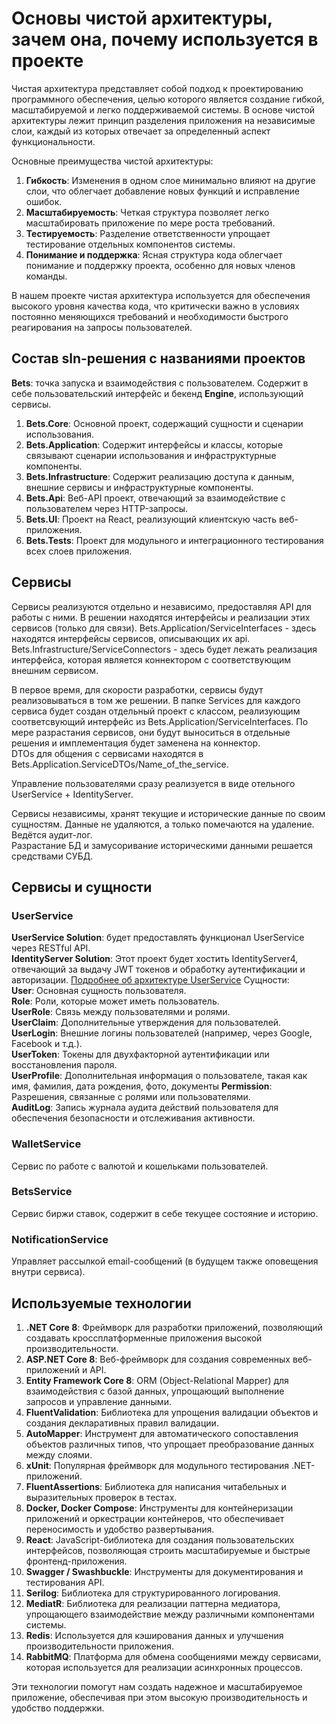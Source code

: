 
# Основы чистой архитектуры, зачем она, почему используется в проекте

Чистая архитектура представляет собой подход к проектированию программного обеспечения, целью которого является создание гибкой, масштабируемой и легко поддерживаемой системы. В основе чистой архитектуры лежит принцип разделения приложения на независимые слои, каждый из которых отвечает за определенный аспект функциональности.

Основные преимущества чистой архитектуры:
1. **Гибкость**: Изменения в одном слое минимально влияют на другие слои, что облегчает добавление новых функций и исправление ошибок.
2. **Масштабируемость**: Четкая структура позволяет легко масштабировать приложение по мере роста требований.
3. **Тестируемость**: Разделение ответственности упрощает тестирование отдельных компонентов системы.
4. **Понимание и поддержка**: Ясная структура кода облегчает понимание и поддержку проекта, особенно для новых членов команды.

В нашем проекте чистая архитектура используется для обеспечения высокого уровня качества кода, что критически важно в условиях постоянно меняющихся требований и необходимости быстрого реагирования на запросы пользователей.

## Состав sln-решения с названиями проектов

**Bets**: точка запуска и взаимодействия с пользователем. Содержит в себе пользовательский интерфейс и бекенд **Engine**, использующий сервисы.

1. **Bets.Core**: Основной проект, содержащий сущности и сценарии использования.
2. **Bets.Application**: Содержит интерфейсы и классы, которые связывают сценарии использования и инфраструктурные компоненты.
3. **Bets.Infrastructure**: Содержит реализацию доступа к данным, внешние сервисы и инфраструктурные компоненты.
4. **Bets.Api**: Веб-API проект, отвечающий за взаимодействие с пользователем через HTTP-запросы.
5. **Bets.UI**: Проект на React, реализующий клиентскую часть веб-приложения.
6. **Bets.Tests**: Проект для модульного и интеграционного тестирования всех слоев приложения.

## Сервисы
Сервисы реализуются отдельно и независимо, предоставляя API для работы с ними. 
В решении находятся интерфейсы и реализации этих сервисов (только для связи).
Bets.Application/ServiceInterfaces - здесь находятся интерфейсы сервисов, описывающих их api.
Bets.Infrastructure/ServiceConnectors - здесь будет лежать реализация интерфейса, которая является коннектором с соответствующим внешним сервисом.

В первое время, для скорости разработки, сервисы будут реализовываться в том же решении. В папке Services для каждого сервиса будет создан отдельный проект с классом, реализующим соответсвующий интерфейс из Bets.Application/ServiceInterfaces. По мере разрастания сервисов, они будут выноситься в отдельные решения и имплементация будет заменена на коннектор.   
DTOs для общения с сервисами находятся в Bets.Application.ServiceDTOs/Name_of_the_service.  

Управление пользователями сразу реализуется в виде отельного UserService + IdentityServer.  

Сервисы независимы, хранят текущие и исторические данные по своим сущностям. Данные не удаляются, а только помечаются на удаление. Ведётся аудит-лог.  
Разрастание БД и замусоривание историческими данными решается средствами СУБД.


## Сервисы и сущности
### UserService
**UserService Solution**: будет предоставлять функционал UserService через RESTful API.   
**IdentityServer Solution**: Этот проект будет хостить IdentityServer4, отвечающий за выдачу JWT токенов и обработку аутентификации и авторизации.
[Подробнее об архитектуре UserService](./UserService_Architecture.md)
Сущности:   
**User**: Основная сущность пользователя.  
**Role**: Роли, которые может иметь пользователь.  
**UserRole**: Связь между пользователями и ролями.  
**UserClaim**: Дополнительные утверждения для пользователей.  
**UserLogin**: Внешние логины пользователей (например, через Google, Facebook и т.д.).  
**UserToken**: Токены для двухфакторной аутентификации или восстановления пароля.  
**UserProfile**: Дополнительная информация о пользователе, такая как имя, фамилия, дата рождения, фото, документы
**Permission**: Разрешения, связанные с ролями или пользователями.  
**AuditLog**: Запись журнала аудита действий пользователя для обеспечения безопасности и отслеживания активности.

### WalletService
Cервис по работе с валютой и кошельками пользователей.  
### BetsService
Cервис биржи ставок, содержит в себе текущее состояние и историю.  
### NotificationService
Управляет рассылкой email-сообщений (в будущем также оповещения внутри сервиса).  


## Используемые технологии

1. **.NET Core 8**: Фреймворк для разработки приложений, позволяющий создавать кроссплатформенные приложения высокой производительности.
2. **ASP.NET Core 8**: Веб-фреймворк для создания современных веб-приложений и API.
3. **Entity Framework Core 8**: ORM (Object-Relational Mapper) для взаимодействия с базой данных, упрощающий выполнение запросов и управление данными.
4. **FluentValidation**: Библиотека для упрощения валидации объектов и создания декларативных правил валидации.
5. **AutoMapper**: Инструмент для автоматического сопоставления объектов различных типов, что упрощает преобразование данных между слоями.
6. **xUnit**: Популярная фреймворк для модульного тестирования .NET-приложений.
7. **FluentAssertions**: Библиотека для написания читабельных и выразительных проверок в тестах.
8. **Docker, Docker Compose**: Инструменты для контейнеризации приложений и оркестрации контейнеров, что обеспечивает переносимость и удобство развертывания.
9. **React**: JavaScript-библиотека для создания пользовательских интерфейсов, позволяющая строить масштабируемые и быстрые фронтенд-приложения.
10. **Swagger / Swashbuckle**: Инструменты для документирования и тестирования API.
11. **Serilog**: Библиотека для структурированного логирования.
12. **MediatR**: Библиотека для реализации паттерна медиатора, упрощающего взаимодействие между различными компонентами системы.
13. **Redis**: Используется для кэширования данных и улучшения производительности приложения.
14. **RabbitMQ**: Платформа для обмена сообщениями между сервисами, которая используется для реализации асинхронных процессов.

Эти технологии помогут нам создать надежное и масштабируемое приложение, обеспечивая при этом высокую производительность и удобство поддержки.
